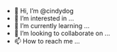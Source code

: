 - 👋 Hi, I’m @cindydog
- 👀 I’m interested in ...
- 🌱 I’m currently learning ...
- 💞️ I’m looking to collaborate on ...
- 📫 How to reach me ...

<!---
cindydog/cindydog is a ✨ special ✨ repository because its `README.md` (this file) appears on your GitHub profile.
You can click the Preview link to take a look at your changes.
--->
